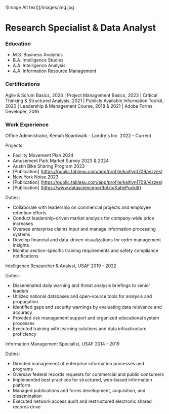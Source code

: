 ![Image Alt text](/images/img.jpg

# Research Specialist & Data Analyst

### Education
- M.S. Business Analytics
- B.A. Intelligence Studies
- A.A. Intelligence Analysis
- A.A. Information Resource Management

### Certifications
Agile & Scrum Basics, 2024 | 
Project Management Basics, 2023 |
Critical Thinking & Structured Analysis, 2021 |
Publicly Available Information Toolkit, 2020 |
Leadership & Management Course, 2018 & 2021 |
Adobe Forms Developer, 2016

### Work Experience
Office Administrator, Kemah Boardwalk - Landry's Inc.
2022 - Current

Projects:

- Facility Movement Plan 2024
- Amusement Park Market Survey 2023 & 2024
- Austin Bike Sharing Program 2023
-   [Publication] (https://public.tableau.com/app/profile/kaitlyn1709/vizzes)
- New York Noise 2023
-   [Publication] (https://public.tableau.com/app/profile/kaitlyn1709/vizzes)
-   [Publication] (https://www.datascienceportfol.io/KatiePuckitt)

Duties:
- Collaborate with leadership on commercial projects and employee retention efforts
- Conduct leadership-driven market analysis for company-wide price increases
- Oversee enterprise claims input and manage information processing systems
- Develop financial and data-driven visualizations for order management insights
- Monitor section-specific training requirements and safety compliance notifications

Intelligence Researcher & Analyst, USAF
2019 - 2022

Duties:
- Disseminated daily warning and threat analysis briefings to senior leaders
- Utilized national databases and open-source tools for analysis and propagation
- Identified gaps and security warnings by evaluating data relevance and accuracy
- Provided risk management support and organized educational system processes
- Executed training with learning solutions and data infrastructure proficiency

Information Management Specialist, USAF
2014 - 2019

Duties:
- Directed management of enterprise information processes and programs
- Oversaw federal records requests for commercial and public consumers
- Implemented best practices for structured, web-based information platform
- Managed publications and forms development, acquisition, and dissemination
- Executed network access audit and restructured electronic shared records drive


